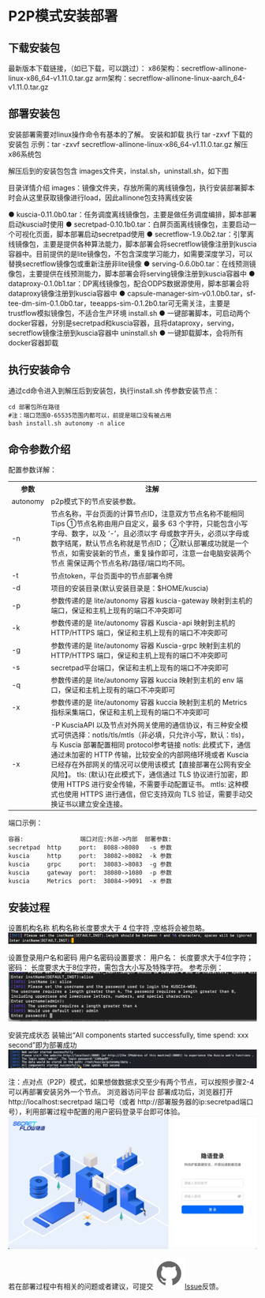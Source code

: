 # P2P模式安装部署

## 下载安装包
最新版本下载链接，（如已下载，可以跳过）：
x86架构：secretflow-allinone-linux-x86_64-v1.11.0.tar.gz
arm架构：secretflow-allinone-linux-aarch_64-v1.11.0.tar.gz

## 部署安装包
安装部署需要对linux操作命令有基本的了解。
安装和卸载
执行 tar -zxvf 下载的安装包
示例：tar -zxvf secretflow-allinone-linux-x86_64-v1.11.0.tar.gz  解压x86系统包

解压后到的安装包包含 images文件夹，instal.sh，uninstall.sh，如下图

目录详情介绍
images：镜像文件夹，存放所需的离线镜像包，执行安装部署脚本时会从这里获取镜像进行load，因此allinone包支持离线安装

● kuscia-0.11.0b0.tar：任务调度离线镜像包，主要是做任务调度编排，脚本部署启动kuscia时使用
● secretpad-0.10.1b0.tar：白屏页面离线镜像包，主要启动一个可视化页面，脚本部署启动secretpad使用
● secretflow-1.9.0b2.tar：引擎离线镜像包，主要是提供各种算法能力，脚本部署会将secretflow镜像注册到kuscia容器中。目前提供的是lite镜像包，不包含深度学习能力，如需要深度学习，可以替换secretflow镜像包或重新注册非lite镜像
● serving-0.6.0b0.tar：在线预测镜像包，主要提供在线预测能力，脚本部署会将serving镜像注册到kuscia容器中
● dataproxy-0.1.0b1.tar：DP离线镜像包，配合ODPS数据源使用，脚本部署会将dataproxy镜像注册到kuscia容器中
● capsule-manager-sim-v0.1.0b0.tar，sf-tee-dm-sim-0.1.0b0.tar，teeapps-sim-0.1.2b0.tar可无需关注，主要是trustflow模拟镜像包，不适合生产环境
install.sh
● 一键部署脚本，可启动两个docker容器，分别是secretpad和kuscia容器，且将dataproxy，serving，secretflow镜像注册到kuscia容器中
uninstall.sh
● 一键卸载脚本，会将所有docker容器卸载

## 执行安装命令
 通过cd命令进入到解压后到安装包，执行install.sh 传参数安装节点：
```shell
cd 部署包所在路径
#注：端口范围0-65535范围内都可以，前提是端口没有被占用
bash install.sh autonomy -n alice 
```

## 命令参数介绍
配置参数详解：
<table>
  <tr>
    <th>参数</th>
    <th>注解</th>
  </tr>
  <tr>
    <td>autonomy</td>
    <td>p2p模式下的节点安装参数。</td>
  </tr>
  <tr>
    <td>-n</td>
    <td>节点名称，平台页面的计算节点ID，注意双方节点名称不能相同
Tips
①节点名称由用户自定义，最多 63 个字符，只能包含小写字母、数字，以及 ‘-’，且必须以字  母或数字开头，必须以字母或数字结尾，默认节点名称就是节点ID；
②默认部署成功就是一个节点，如需安装新的节点，重复操作即可，注意一台电脑安装两个节点        需保证两个节点名称/路径/端口均不同。</td>
  </tr>
    <tr>
    <td>-t</td>
    <td>节点token，平台页面中的节点部署令牌</td>
  </tr>
  <tr>
    <td>-d</td>
    <td>项目的安装目录(默认安装目录是：$HOME/kuscia)</td>
  </tr>
  <tr>
    <td>-p</td>
    <td>参数传递的是 lite/autonomy 容器 kuscia-gateway 映射到主机的端口，保证和主机上现有的端口不冲突即可</td>
  </tr>
  <tr>
    <td>-k</td>
    <td>参数传递的是 lite/autonomy 容器 Kuscia-api 映射到主机的 HTTP/HTTPS 端口，保证和主机上现有的端口不冲突即可</td>
  </tr>
  <tr>
    <td>-g</td>
    <td>参数传递的是 lite/autonomy 容器 Kuscia-grpc 映射到主机的 HTTP/HTTPS 端口，保证和主机上现有的端口不冲突即可</td>
  </tr>
  <tr>
    <td>-s</td>
    <td>secretpad平台端口，保证和主机上现有的端口不冲突即可</td>
  </tr>
  <tr>
    <td>-q</td>
    <td>参数传递的是 lite/autonomy 容器 kuccia 映射到主机的 env 端口，保证和主机上现有的端口不冲突即可</td>
  </tr>
  <tr>
    <td>-x</td>
    <td>参数传递的是 lite/autonomy 容器 kuccia 映射到主机的 Metrics 指标采集端口，保证和主机上现有的端口不冲突即可</td>
  </tr>
  <tr>
    <td>-x</td>
    <td>-P	KusciaAPI 以及节点对外网关使用的通信协议，有三种安全模式可供选择：notls/tls/mtls（非必填，只允许小写，默认：tls)，与 Kuscia 部署配置相同 protocol参考链接
notls: 此模式下，通信通过未加密的 HTTP 传输，比较安全的内部网络环境或者 Kuscia 已经存在外部网关的情况可以使用该模式【直接部署在公网有安全风险】。
tls: (默认)在此模式下，通信通过 TLS 协议进行加密，即使用 HTTPS 进行安全传输，不需要手动配置证书。
mtls: 这种模式也使用 HTTPS 进行通信，但它支持双向 TLS 验证，需要手动交换证书以建立安全连接。</td>
  </tr>
</table>

端口示例：
```shell
容器:                端口对应:外部->内部  部署参数:
secretpad  http     port:  8088->8080   -s 参数
kuscia     http     port:  38082->8082  -k 参数
kuscia     grpc     port:  38083->8083  -g 参数
kuscia     gateway  port:  38080->1080  -p 参数
kuscia     Metrics  port:  38084->9091  -x 参数
```

## 安装过程
 设置机构名称
机构名称长度要求大于 4 位字符 ,空格将会被忽略。
![P2p_Inst](../imgs/p2p_inst.png)

设置登录用户名和密码
用户名密码设置要求：
用户名： 长度要求大于4位字符；
 密码： 长度要求大于8位字符，需包含大小写及特殊字符。
参考示例：
![P2p_User](../imgs/p2p_user.png)

安装完成状态
 装输出“All components started successfully, time spend: xxx second”即为部署成功 
 ![P2p_Sucess](../imgs/p2p_success.png)

注：点对点（P2P）模式，如果想做数据求交至少有两个节点，可以按照步骤2-4可以再部署安装另外一个节点。
浏览器访问平台
部署成功后，浏览器打开 http://localhost:secretpad 端口号（或者 http://部署服务器的ip:secretpad端口号），利用部署过程中配置的用户密码登录平台即可体验。
![Login_Img](../imgs/login_img.png)

若在部署过程中有相关的问题或者建议，可提交![Git_Img](../imgs/git_img.png)[Issue](https://github.com/secretflow/secretpad/issues)反馈。
